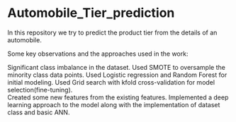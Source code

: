 # Automobile_Tier_prediction
In this repository we try to predict the product tier from the details of an automobile.

Some key observations and the approaches used in the work:

Significant class imbalance in the dataset.
Used SMOTE to oversample the minority class data points.
Used Logistic regression and Random Forest for initial modeling.
Used Grid search with kfold cross-validation for model selection(fine-tuning).  
Created some new features from the existing features.
Implemented a deep learning approach to the model along with the implementation of dataset class and basic ANN.  
